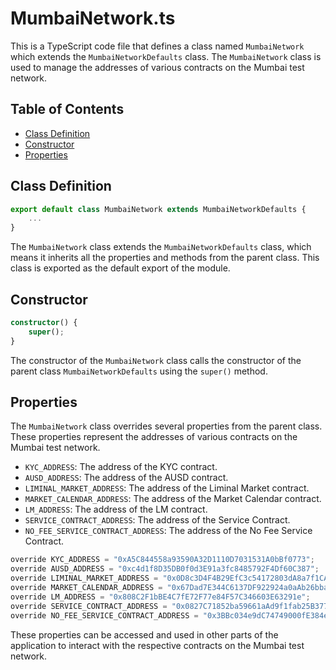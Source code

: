# MumbaiNetwork.ts

This is a TypeScript code file that defines a class named `MumbaiNetwork` which extends the `MumbaiNetworkDefaults` class. The `MumbaiNetwork` class is used to manage the addresses of various contracts on the Mumbai test network.

## Table of Contents

- [Class Definition](#class-definition)
- [Constructor](#constructor)
- [Properties](#properties)

## Class Definition

```typescript
export default class MumbaiNetwork extends MumbaiNetworkDefaults {
    ...
}
```

The `MumbaiNetwork` class extends the `MumbaiNetworkDefaults` class, which means it inherits all the properties and methods from the parent class. This class is exported as the default export of the module.

## Constructor

```typescript
constructor() {
    super();
}
```

The constructor of the `MumbaiNetwork` class calls the constructor of the parent class `MumbaiNetworkDefaults` using the `super()` method.

## Properties

The `MumbaiNetwork` class overrides several properties from the parent class. These properties represent the addresses of various contracts on the Mumbai test network.

- `KYC_ADDRESS`: The address of the KYC contract.
- `AUSD_ADDRESS`: The address of the AUSD contract.
- `LIMINAL_MARKET_ADDRESS`: The address of the Liminal Market contract.
- `MARKET_CALENDAR_ADDRESS`: The address of the Market Calendar contract.
- `LM_ADDRESS`: The address of the LM contract.
- `SERVICE_CONTRACT_ADDRESS`: The address of the Service Contract.
- `NO_FEE_SERVICE_CONTRACT_ADDRESS`: The address of the No Fee Service Contract.

```typescript
override KYC_ADDRESS = "0xA5C844558a93590A32D1110D7031531A0bBf0773";
override AUSD_ADDRESS = "0xc4d1f8D35DB0f0d3E91a3fc8485792F4Df60C387";
override LIMINAL_MARKET_ADDRESS = "0x0D8c3D4F4B29EfC3c54172803dA8a7f1CA2E6189";
override MARKET_CALENDAR_ADDRESS = "0x67Dad7E344C6137DF922924a0aAb26bba862BFDe";
override LM_ADDRESS = "0x808C2F1bBE4C7fE72F77e84F57C346603E63291e";
override SERVICE_CONTRACT_ADDRESS = "0x0827C71852ba59661aAd9f1fab25B377B3f39C40";
override NO_FEE_SERVICE_CONTRACT_ADDRESS = "0x3BBc034e9dC74749000fE384eD504E7d58281065";
```

These properties can be accessed and used in other parts of the application to interact with the respective contracts on the Mumbai test network.